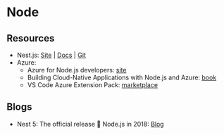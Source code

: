 # Node

## Resources

* Nest.js: [Site](https://nestjs.com/) \| [Docs](https://docs.nestjs.com/) \| [Git](https://github.com/nestjs/nest)
* Azure:
  * Azure for Node.js developers: [site](https://docs.microsoft.com/en-us/javascript/azure/?view=azure-node-latest)
  * Building Cloud-Native Applications with Node.js and Azure: [book](https://azure.microsoft.com/en-us/resources/building-cloud-native-applications-with-node-js-and-azure/en-us/)
  * VS Code Azure Extension Pack: [marketplace](https://marketplace.visualstudio.com/items?itemName=ms-vscode.vscode-azureextensionpack)

## Blogs

* Nest 5: The official release 🚀 Node.js in 2018: [Blog](https://medium.com/@kammysliwiec/nest-5-the-official-release-node-js-in-2018-1b6d3a47b104)

